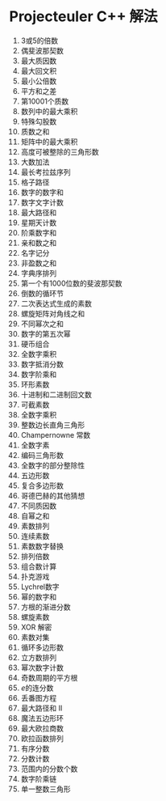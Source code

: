 # Projecteuler C++ 解法
1. 3或5的倍数
1. 偶斐波那契数
1. 最大质因数
1. 最大回文积
1. 最小公倍数
1. 平方和之差
1. 第10001个质数
1. 数列中的最大乘积
1. 特殊勾股数
1. 质数之和
1. 矩阵中的最大乘积
1. 高度可被整除的三角形数
1. 大数加法
1. 最长考拉兹序列
1. 格子路径
1. 数字的数字和
1. 数字文字计数
1. 最大路径和
1. 星期天计数
1. 阶乘数字和
1. 亲和数之和
1. 名字记分
1. 非盈数之和
1. 字典序排列
1. 第一个有1000位数的斐波那契数
1. 倒数的循环节
1. 二次表达式生成的素数
1. 螺旋矩阵对角线之和
1. 不同幂次之和
1. 数字的第五次幂
1. 硬币组合
1. 全数字乘积
1. 数字抵消分数
1. 数字阶乘和
1. 环形素数
1. 十进制和二进制回文数
1. 可截素数
1. 全数字乘积
1. 整数边长直角三角形
1. Champernowne 常数
1. 全数字素
1. 编码三角形数
1. 全数字的部分整除性
1. 五边形数
1. 复合多边形数
1. 哥德巴赫的其他猜想
1. 不同质因数
1. 自幂之和
1. 素数排列
1. 连续素数
1. 素数数字替换
1. 排列倍数
1. 组合数计算
1. 扑克游戏
1. Lychrel数字
1. 幂的数字和
1. 方根的渐进分数
1. 螺旋素数
1. XOR 解密
1. 素数对集
1. 循环多边形数
1. 立方数排列
1. 幂次数字计数
1. 奇数周期的平方根
1. $e$的连分数
1. 丢番图方程
1. 最大路径和 II
1. 魔法五边形环
1. 最大欧拉商数
1. 欧拉函数排列
1. 有序分数
1. 分数计数
1. 范围内的分数个数
1. 数字阶乘链
1. 单一整数三角形
